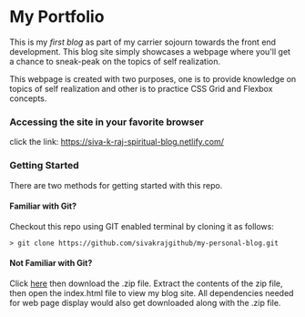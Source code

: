 # My Portfolio

This is my _first blog_ as part of my carrier sojourn towards the front end development. This blog site simply showcases a webpage where you'll get a chance to sneak-peak on the topics of self realization.

This webpage is created with two purposes, one is to provide knowledge on topics of self realization and other is to practice CSS Grid and Flexbox concepts.

### Accessing the site in your favorite browser

click the link: https://siva-k-raj-spiritual-blog.netlify.com/

### Getting Started

There are two methods for getting started with this repo.

#### Familiar with Git?
Checkout this repo using GIT enabled terminal by cloning it as follows:

```
> git clone https://github.com/sivakrajgithub/my-personal-blog.git

```

#### Not Familiar with Git?
Click [here](https://github.com/sivakrajgithub/) then download the .zip file.  Extract the contents of the zip file, then open the index.html file to view my blog site. All dependencies needed for web page display would also get downloaded along with the .zip file.
